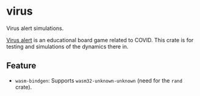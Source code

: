 # virus
Virus alert simulations.

[Virus alert](https://ist.ac.at/en/education/ist-for-kids/virus-alert/) is an educational board game related to COVID. This crate is for testing and simulations of the dynamics there in.



## Feature

- `wasm-bindgen`: Supports `wasm32-unknown-unknown` (need for the `rand` crate).